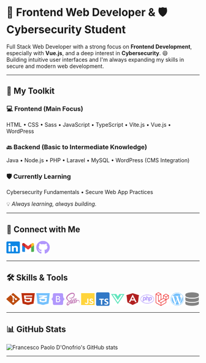 # 🚀 Frontend Web Developer & 🛡️ Cybersecurity Student

Full Stack Web Developer with a strong focus on **Frontend Development**, especially with **Vue.js**, and a deep interest in **Cybersecurity**. 😄  
Building intuitive user interfaces and I'm always expanding my skills in secure and modern web development.

---

## 🧰 My Toolkit

### 💻 Frontend (Main Focus)
HTML • CSS • Sass • JavaScript • TypeScript • Vite.js • Vue.js • WordPress

### 🔙 Backend (Basic to Intermediate Knowledge)
Java • Node.js • PHP • Laravel • MySQL • WordPress (CMS Integration)

### 🛡️ Currently Learning
Cybersecurity Fundamentals • Secure Web App Practices

💡 *Always learning, always building.*

---

## 🔗 Connect with Me

<a href="https://www.linkedin.com/in/francesco-paolo-d-onofrio/"><img src="/images/linkedin.svg" alt="LinkedIn" style="width: 35px; height: 35px;"></a>
<a href="mailto:your.email@example.com"><img src="/images/gmail.svg" alt="Email" style="width: 35px; height: 35px;"></a>
<a href="https://github.com/francesco-paolo-donofrio"><img src="/images/github-brands-solid.svg" alt="GitHub" style="width: 35px; height: 35px;"></a>

---

## 🛠️ Skills & Tools

<img src="/images/git-alt.svg" alt="Git" style="width: 35px; height: 35px;"> <img src="/images/html5.svg" alt="HTML5" style="width: 35px; height: 35px;"> <img src="/images/css3-alt.svg" alt="CSS3" style="width: 35px; height: 35px;"> <img src="/images/bootstrap.svg" alt="Bootstrap" style="width: 35px; height: 35px;"> <img src="/images/sass.svg" alt="Sass" style="width: 35px; height: 35px;"> <img src="/images/js.svg" alt="JavaScript" style="width: 35px; height: 35px;"> <img src="/images/ts-logo-512.svg" alt="TypeScript" style="width: 35px; height: 35px;"> <img src="/images/vuejs.svg" alt="Vue.js" style="width: 35px; height: 35px;"> <img src="/images/angular-brands-solid.svg" alt="Angular" style="width: 35px; height: 35px;"> <img src="/images/php.svg" alt="PHP" style="width: 35px; height: 35px;"> <img src="/images/laravel.svg" alt="Laravel" style="width: 35px; height: 35px;"> <img src="/images/wordpress.svg" alt="WordPress" style="width: 35px; height: 35px;"> <img src="/images/database-solid.svg" alt="MySQL" style="width: 35px; height: 35px;"> 

---

## 📊 GitHub Stats

<img src="https://github-readme-stats.vercel.app/api?username=francesco-paolo-donofrio&show_icons=true&theme=transparent" alt="Francesco Paolo D'Onofrio's GitHub stats" width="850">

---
